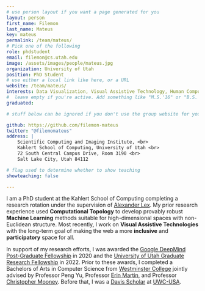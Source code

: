 ```yaml
---
# use person layout if you want a page generated for you
layout: person
first_name: Filemon
last_name: Mateus
key: mateus
permalink: /team/mateus/
# Pick one of the following
role: phdstudent
email: filemon@cs.utah.edu
image: /assets/images/people/mateus.jpg
organization: University of Utah
position: PhD Student
# use either a local link like here, or a URL
website: /team/mateus/
interests: Data Visualization, Visual Assistive Technology, Human Computer Interaction, Computational Topology
#  leave empty if you're active. Add something like "M.S.'16" or "B.S.'17" if you got a degree while at VDL. Add "N" if you left VDS before you got a degree.
graduated: 

# stuff below can be ignored if you don't use the group website for your private website

github: https://github.com/filemon-mateus
twitter: "@filemomateus"
address: |
    Scientific Computing and Imaging Institute, <br>
    Kahlert School of Computing, University of Utah <br>
    72 South Central Campus Drive, Room 3190 <br>
    Salt Lake City, Utah 84112

# flag used to determine whether to show teaching
showteaching: false

---
```


I am a PhD student at the Kahlert School of Computing completing a research rotation
under the supervision of [Alexander Lex](https://vdl.sci.utah.edu/team/lex/). My prior
research experience used **Computational Topology** to develop provably robust **Machine
Learning** methods suitable for high-dimensional spaces with non-Euclidean structure.
Most recently, I work on **Visual Assistive Technologies** with the long-term goal of
making the web a more **inclusive** and **participatory** space for all.

In support of my research efforts, I was awarded the [Google DeepMind Post-Graduate
Fellowship](https://www.deepmind.com/scholarships) in 2020 and the [University of Utah
Graduate Research Fellowship](https://gradschool.utah.edu/funding/fellowships-scholarships-awards/grad-school-administered/graduate-research-fellowship.php)
in 2022. Prior to these awards, I completed a Bachelors of Arts in Computer Science from
[Westminster College](https://wcmo.edu) jointly advised by Professor Peng Yu, Professor
[Erin Martin](https://www.lindenwood.edu/about/directories/faculty-staff-directory/details/emartin/),
and Professor [Christopher Mooney](https://sites.google.com/site/chrismooneymath/).
Before that, I was a [Davis Scholar](https://www.davisuwcscholars.org/) at [UWC-USA](https://www.uwc-usa.org/).
